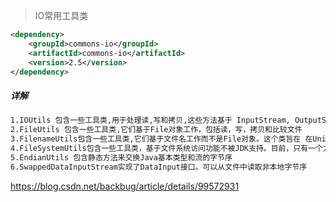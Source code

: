 > IO常用工具类
```xml
<dependency>
	<groupId>commons-io</groupId>
	<artifactId>commons-io</artifactId>
	<version>2.5</version>
</dependency>
```
##### 详解
```txt
1.IOUtils 包含一些工具类,用于处理读,写和拷贝,这些方法基于 InputStream, OutputStream, Reader 和 Writer工作.
2.FileUtils 包含一些工具类,它们基于File对象工作，包括读，写，拷贝和比较文件
3.FilenameUtils包含一些工具类,它们基于文件名工作而不是File对象。这个类旨在 在Unix和Windows环境下保持一致,帮助在两个环境下过渡(如从开发环境到生成环境)
4.FileSystemUtils包含一些工具类，基于文件系统访问功能不被JDK支持。目前，只有一个方法就是得到驱动器空余空间。注意这使用命令行而不是 native code。
5.EndianUtils 包含静态方法来交换Java基本类型和流的字节序
6.SwappedDataInputStream实现了DataInput接口。可以从文件中读取非本地字节序
```
https://blog.csdn.net/backbug/article/details/99572931
